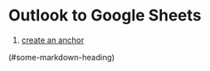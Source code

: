 # Outlook to Google Sheets

1. [create an anchor](#anchors-in-markdown)







(#some-markdown-heading)
